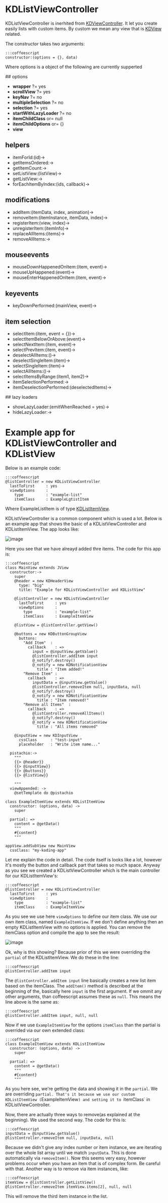 # KDListViewController

KDListViewController is inerhited from
[KDViewController](/core/KDViewController). It let you create easily lists with
custom items. By custom we mean any view that is [KDView](/core/KDView) related.

The constructor takes two arguments:

    :::coffeescript
    constructor:(options = {}, data)

Where options is a object of the following are currently supperted

## options

* **wrapper**             ?= yes
* **scrollView**          ?= yes
* **keyNav**              ?= no
* **multipleSelection**   ?= no
* **selection**           ?= yes
* **startWithLazyLoader** ?= no
* **itemChildClass**     or= null
* **itemChildOptions**   or= {}
* **view**

## helpers

* itemForId:(id)->
* getItemsOrdered:->
* getItemCount:->
* setListView:(listView)->
* getListView:->
* forEachItemByIndex:(ids, callback)->

## modifications

* addItem:(itemData, index, animation)->
* removeItem:(itemInstance, itemData, index)->
* registerItem:(view, index)->
* unregisterItem:(itemInfo)->
* replaceAllItems:(items)->
* removeAllItems:->

## mouseevents

* mouseDownHappenedOnItem:(item, event)->
* mouseUpHappened:(event)->
* mouseEnterHappenedOnItem:(item, event)->

## keyevents

* keyDownPerformed:(mainView, event)->

## item selection

* selectItem:(item, event = {})->
* selectItemBelowOrAbove:(event)->
* selectNextItem:(item, event)->
* selectPrevItem:(item, event)->
* deselectAllItems:()->
* deselectSingleItem:(item)->
* selectSingleItem:(item)->
* selectAllItems:()->
* selectItemsByRange:(item1, item2)->
* itemSelectionPerformed:->
* itemDeselectionPerformed:(deselectedItems)->

## lazy loaders

* showLazyLoader:(emitWhenReached = yes)->
* hideLazyLoader:->

# Example app for KDListViewController and KDListView

Below is an example code:

    :::coffeescript
    @listController = new KDListViewController
      lastToFirst     : yes
      viewOptions     :
        type          : "example-list"
        itemClass     : ExampleLgtistItem

Where ExampleListItem is of type
[KDListItemView](/framework/list/KDListItemView).

KDListViewController is a common component which is used a lot.  Below is an
example app that shows the basic of a KDListViewController and KDListItemView.
The app looks like:

![image](KDList.png)

Here you see that we have alreayd added thre items. The code for this app is:

    :::coffeescript
    class MainView extends JView
      constructor:->
        super
        @header = new KDHeaderView
          type: "big"
          title: "Example for KDListViewController and KDListView"

        @listController = new KDListViewController
          lastToFirst     : yes
          viewOptions     :
            type          : "example-list"
            itemClass     : ExampleItemView

        @listView = @listController.getView()

        @buttons = new KDButtonGroupView
          buttons:
            "Add Item"  :
              callback    : =>
                input = @inputView.getValue()
                @listController.addItem input
                @_notify?.destroy()
                @_notify = new KDNotificationView
                  title : "Item added!"
            "Remove Item" :
              callback    : =>
                inputData = @inputView.getValue()
                @listController.removeItem null, inputData, null
                @_notify?.destroy()
                @_notify = new KDNotificationView
                  title : "Item removed!"
            "Remove all Items"  :
              callback    : =>
                @listController.removeAllItems()
                @_notify?.destroy()
                @_notify = new KDNotificationView
                  title : "All items removed"

        @inputView = new KDInputView
          cssClass      : "test-input"
          placeholder   : "Write item name..."

      pistachio:->
        """
        {{> @header}}
        {{> @inputView}}
        {{> @buttons}}
        {{> @listView}}

        """
      viewAppended: ->
        @setTemplate do @pistachio

    class ExampleItemView extends KDListItemView
      constructor: (options, data) ->
        super

      partial: =>
        content = @getData()
        """
        #{content}
        """

    appView.addSubView new MainView
      cssClass: "my-koding-app"

Let me explain the code in detail. The code itself is looks like a lot, however
it's mostly the button and callback part that takes so much space. Anyway as you
see we created a KDListViewController which is the main controller for our
KDListItemView's:

    :::coffeescript
    @listController = new KDListViewController
      lastToFirst     : yes
      viewOptions     :
        type          : "example-list"
        itemClass     : ExampleItemView

As you see we use here `viewOptions` to define our item class. We use our own
item class, named `ExampleItemView`. If we don't define anything then
an empty KDListItemView with no options is applied. You can remove the itemClass
option and compile the app to see the result:

![image](KDList2.png)

Ok, why is this showing? Because prior of this we were overriding the `partial`
of the KDListItemView. We do these in the line:

    :::coffeescript
    @listController.addItem input

The `@listController.addItem input` line basically creates a new list item based
on the itemClass. The `addItem()` method is described at the beginning of the,
basically here `input` is the first argument. If we ommit any other arguments,
than coffeescript assumes these as `null`. This means the line above is the same
as:

    :::coffeescript
    @listController.addItem input, null, null

Now if we use `ExampleItemView` for the options `itemClass` than the partial is
overrided via our own extended class:

    :::coffeescript
    class ExampleItemView extends KDListItemView
      constructor: (options, data) ->
        super

      partial: =>
        content = @getData()
        """
        #{content}
        """

As you here see, we're getting the data and showing it in the `partial`. We are
overriding `partial. That's it because we use our custom KDListItemView
(`ExampleItemView`) and setting it to `itemClass` in KDListViewController.

Now, there are actually three ways to remove(as explained at the beginning). We
used the second way. The code for this is:

    :::coffeescript
    inputData = @inputView.getValue()
    @listController.removeItem null, inputData, null

Because we didn't give any index number or item instance, we are iterating over
the whole list array until we match `inputData`. This is done automatically via
`removeItem()`. Now this seems very easy, however problems occur when you have
an item that is of complex form. Be careful with that. Another way is to remove
via item instances, like:

    :::coffeescript
    itemView = @listController.getListView()
    @listController.removeItem itemView.items[2], null, null

This will remove the third item instance in the list.
